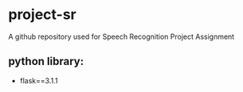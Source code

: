 # project-sr

A github repository used for Speech Recognition Project Assignment

## python library:

- flask==3.1.1
